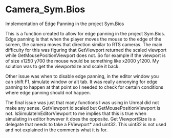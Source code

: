 # Camera_Sym.Bios
Implementation of Edge Panning in the project Sym.Bios

This is a function created to allow for edge panning in the project Sym.Bios.
Edge panning is that when the player moves the mouse to the edge of the screen, the camera moves that direction similar to RTS cameras.
The main difficulty for this was figuring that GetViewport returned the scaled viewport while GetMousePositionViewport does not.
So for example if the viewport is of size x1250 y700 the mouse would be something like x2000 y1200.
My solution was to get the viewportsize and scale it back.

Other issue was when to disable edge panning, in the editor window you can shift F1, simulate window or alt tab.
It was really annonying for edge panning to happen at that point so I needed to check for certain conditions where edge panning 
should not happen.

The final issue was just that many functions I was using in Unreal did not make any sense. GetViewport id scaled but 
GetMousePositionViewport is not. IsSimulateInEditorViewport to me implies that this is true when simulating in editor however it does 
the opposite. Get ViewportSize is a delegate that needs to take a FViewport* and uint32. This uint32 is not used and not explained in 
the comments what it is for.
